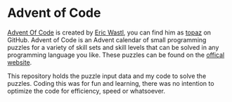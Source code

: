 # Advent of Code

[Advent Of Code](https://adventofcode.com/) is created by [Eric Wastl](http://was.tl/), you can find him as [topaz](https://github.com/topaz) on GitHub.
Advent of Code is an Advent calendar of small programming puzzles for a variety of skill sets and skill levels that can be solved in any programming language you like.
These puzzles can be found on the [offical website](https://adventofcode.com/2020/events).

This repository holds the puzzle input data and my code to solve the puzzles. Coding this was for fun and learning, there was no intention to optimize the code for efficiency, speed or whatsoever.

